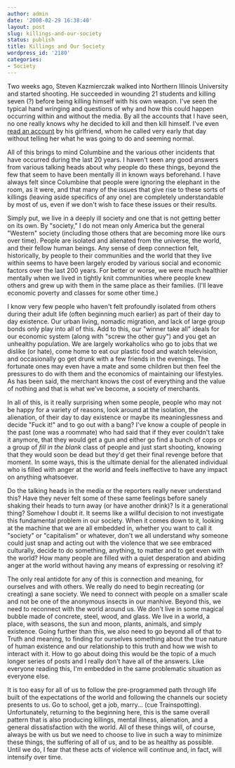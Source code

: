 ```yaml
---
author: admin
date: '2008-02-29 16:38:40'
layout: post
slug: killings-and-our-society
status: publish
title: Killings and Our Society
wordpress_id: '2180'
categories:
- Society
---
```

Two weeks ago, Steven Kazmierczak walked into Northern Illinois University and started shooting. He succeeded in wounding 21 students and killing seven (?) before being killing himself with his own weapon. I've seen the typical hand wringing and questions of why and how this could happen occurring within and without the media. By all the accounts that I have seen, no one really knows why he decided to kill and then kill himself. I've even <a href="http://www.msnbc.msn.com/id/23214369/">read an account</a> by his girlfriend, whom he called very early that day without telling her what he was going to do and seeming normal.

All of this brings to mind Columbine and the various other incidents that have occurred during the last 20 years. I haven't seen any good answers from various talking heads about why people do these things, beyond the few that seem to have been mentally ill in known ways beforehand. I have always felt since Columbine that people were ignoring the elephant in the room, as it were, and that many of the issues that give rise to these sorts of killings (leaving aside specifics of any one) are completely understandable by most of us, even if we don't wish to face these issues or their results. 

Simply put, we live in a deeply ill society and one that is not getting better on its own. By "society," I do not mean only America but the general "Western" society (including those others that are becoming more like ours over time). People are isolated and alienated from the universe, the world, and their fellow human beings. Any sense of deep connection felt, historically, by people to their communities and the world that they live within seems to have been largely eroded by various social and economic factors over the last 200 years. For better or worse, we were much healthier mentally when we lived in tightly knit communities where people knew others and grew up with them in the same place as their families. (I'll leave economic poverty and classes for some other time.) 

I know very few people who haven't felt profoundly isolated from others during their adult life (often beginning much earlier) as part of their day to day existence. Our urban living, nomadic migration, and lack of large group bonds only play into all of this. Add to this, our "winner take all" ideals for our economic system (along with "screw the other guy") and you get an unhealthy population. We are largely workaholics who go to jobs that we dislike (or hate), come home to eat our plastic food and watch television, and occasionally go get drunk with a few friends in the evenings. The fortunate ones may even have a mate and some children but then feel the pressures to do with them and the economics of maintaining our lifestyles. As has been said, the merchant knows the cost of everything and the value of nothing and that is what we've become, a society of merchants.

In all of this, is it really surprising when some people, people who may not be happy for a variety of reasons, look around at the isolation, the alienation, of their day to day existence or maybe its meaninglessness and decide "Fuck it!" and to go out with a bang? I've know a couple of people in the past (one was a roommate) who had said that if they ever couldn't take it anymore, that they would get a gun and either go find a bunch of cops or a group of *fill in the blank* class of people and just start shooting, knowing that they would soon be dead but they'd get their final revenge before that moment. In some ways, this is the ultimate denial for the alienated individual who is filled with anger at the world and feels ineffective to have any impact on anything whatsoever. 

Do the talking heads in the media or the reporters really never understand this? Have they never felt some of these same feelings before sanely shaking their heads to turn away (or have another drink)? Is it a generational thing? Somehow I doubt it. It seems like a willful decision to not investigate this fundamental problem in our society. When it comes down to it, looking at the machine that we are all embedded in, whether you want to call it "society" or "capitalism" or whatever, don't we all understand why someone could just snap and acting out with the violence that we see embraced culturally, decide to do something, anything, to matter and to get even with the world? How many people are filled with a quiet desperation and abiding anger at the world without having any means of expressing or resolving it?

The only real antidote for any of this is connection and meaning, for ourselves and with others. We really do need to begin recreating (or creating) a sane society. We need to connect with people on a smaller scale and not be one of the anonymous insects in our manhive. Beyond this, we need to reconnect with the world around us. We don't live in some magical bubble made of concrete, steel, wood, and glass. We live in a world, a place, with seasons, the sun and moon, plants, animals, and simply existence. Going further than this, we also need to go beyond all of that to Truth and meaning, to finding for ourselves something about the true nature of human existence and our relationship to this truth and how we wish to interact with it. How to go about doing this would be the topic of a much longer series of posts and I really don't have all of the answers. Like everyone reading this, I'm embedded in the same problematic situation as everyone else.

It is too easy for all of us to follow the pre-programmed path through life built of the expectations of the world and following the channels our society presents to us. Go to school, get a job, marry... (cue Trainspotting). Unfortunately, returning to the beginning here, this is the same overall pattern that is also producing killings, mental illness, alienation, and a general dissatisfaction with the world. All of these things will, of course, always be with us but we need to choose to live in such a way to minimize these things, the suffering of all of us, and to be as healthy as possible. Until we do, I fear that these acts of violence will continue and, in fact, will intensify over time. 
